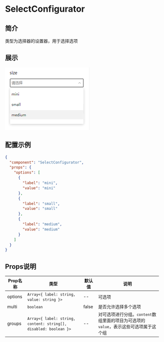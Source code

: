 # SelectConfigurator

## 简介

类型为选择器的设置器，用于选择选项

## 展示

![示例图片](./SelectConfigurator.png)

## 配置示例

```json
{
  "component": "SelectConfigurator",
  "props": {
    "options": [
      {
        "label": "mini",
        "value": "mini"
      },
      {
        "label": "small",
        "value": "small"
      },
      {
        "label": "medium",
        "value": "medium"
      }
    ]
  }
}
```

## Props说明

| Prop名称 | 类型                                                             | 默认值 | 说明                                                                                 |
| -------- | ---------------------------------------------------------------- | ------ | ------------------------------------------------------------------------------------ |
| options  | `Array<{ label: string, value: string }>`                        | --     | 可选项                                                                               |
| multi    | `boolean`                                                        | false  | 是否允许选择多个选项                                                                 |
| groups   | `Array<{ label: string, content: string[], disabled: boolean }>` | --     | 对可选项进行分组。`content`数组里面的项目为可选项的`value`，表示这些可选项属于这个组 |
